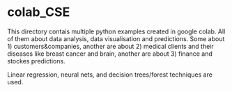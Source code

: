 # colab_CSE

This directory contais multiple python examples created in google colab. All of them about data analysis, data visualisation and predictions. Some about 1) customers&companies, another are about 2) medical clients and their diseases like breast cancer and brain, another are about 3) finance and stockes predictions. 

Linear regression, neural nets, and decision trees/forest techniques  are used.
